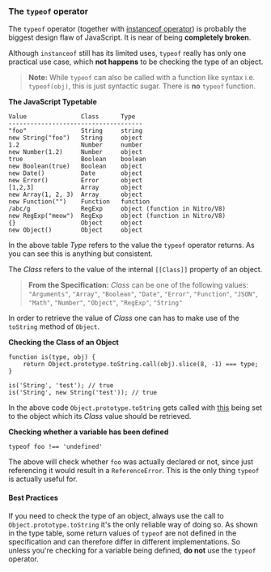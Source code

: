 ### The `typeof` operator

The `typeof` operator (together with 
[instanceof operator](#the-instanceof-operator)) is probably the biggest 
design flaw of JavaScript. It is near of being **completely broken**.

Although `instanceof` still has its limited uses, `typeof` really has only one
practical use case, which **not happens** to be checking the type of an object. 

> **Note:** While `typeof` can also be called with a function like syntax
> i.e. `typeof(obj)`, this is just syntactic sugar. There is **no**
> `typeof` function.

**The JavaScript Typetable**

    Value               Class      Type
    -------------------------------------
    "foo"               String     string
    new String("foo")   String     object
    1.2                 Number     number
    new Number(1.2)     Number     object
    true                Boolean    boolean
    new Boolean(true)   Boolean    object
    new Date()          Date       object
    new Error()         Error      object
    [1,2,3]             Array      object
    new Array(1, 2, 3)  Array      object
    new Function("")    Function   function
    /abc/g              RegExp     object (function in Nitro/V8)
    new RegExp("meow")  RegExp     object (function in Nitro/V8)
    {}                  Object     object
    new Object()        Object     object

In the above table *Type* refers to the value the `typeof` operator returns. As
you can see this is anything but consistent.

The *Class* refers to the value of the internal `[[Class]]` property of an object.

> **From the Specification:**  *Class* can be one of the following values: 
> `"Arguments"`, `"Array"`, `"Boolean"`, `"Date"`, `"Error"`, `"Function"`,
> `"JSON"`, `"Math"`, `"Number"`, `"Object"`, `"RegExp"`, `"String"`

In order to retrieve the value of *Class* one can has to make use of the
`toString` method of `Object`.

**Checking the Class of an Object**

    function is(type, obj) {
        return Object.prototype.toString.call(obj).slice(8, -1) === type;
    }
    
    is('String', 'test'); // true
    is('String', new String('test')); // true

In the above code `Object.prototype.toString` gets called with 
[this](#how-this-works-in-javascript) being set to the object which its 
*Class* value should be retrieved.

**Checking whether a variable has been defined**

    typeof foo !== 'undefined'

The above will check whether `foo` was actually declared or not, since just 
referencing it would result in a `ReferenceError`. This is the only thing
`typeof` is actually useful for.

#### Best Practices
If you need to check the type of an object, always use the call to
`Object.prototype.toString` it's the only reliable way of doing so. As shown in
the type table, some return values of `typeof` are not defined in the
specification and can therefore differ in different implementations. So unless
you're checking for a variable being defined, **do not** use the `typeof`
operator.

